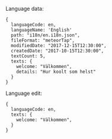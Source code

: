 Language data:

    {
      languageCode: en,
      languageName: 'English'
      path: "i18n/en.i18n.json",
      fileFormat: "meteorTap",
      modifiedDate: "2017-12-15T12:30:00",
      createdDate: "2017-10-15T12:30:00",
      textCount: 5,
      texts: {
        welcome: "Välkommen",
        details: "Hur koolt som helst"
      }
    }

Language edit:

    {
      languageCode: en,
      texts: {
        welcome: "Välkommen",
      }
    }
